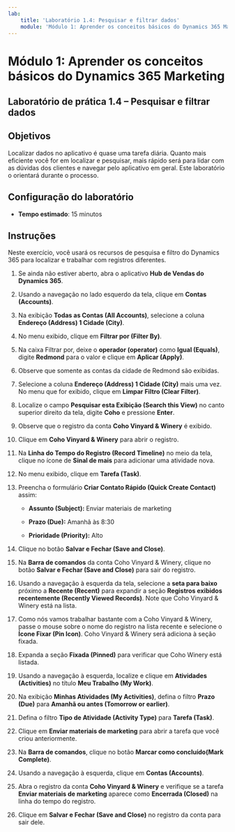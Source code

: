 ```yaml
---
lab:
    title: 'Laboratório 1.4: Pesquisar e filtrar dados'
    module: 'Módulo 1: Aprender os conceitos básicos do Dynamics 365 Marketing'
---
```


Módulo 1: Aprender os conceitos básicos do Dynamics 365 Marketing
========================

## Laboratório de prática 1.4 – Pesquisar e filtrar dados

## Objetivos

Localizar dados no aplicativo é quase uma tarefa diária. Quanto mais eficiente você for em localizar e pesquisar, mais rápido será para lidar com as dúvidas dos clientes e navegar pelo aplicativo em geral.  Este laboratório o orientará durante o processo.

## Configuração do laboratório

  - **Tempo estimado**: 15 minutos

## Instruções

Neste exercício, você usará os recursos de pesquisa e filtro do Dynamics 365 para localizar e trabalhar com registros diferentes. 

1. Se ainda não estiver aberto, abra o aplicativo **Hub de Vendas do Dynamics 365**. 

2. Usando a navegação no lado esquerdo da tela, clique em **Contas (Accounts)**. 

3. Na exibição **Todas as Contas (All Accounts)**, selecione a coluna **Endereço (Address) 1 Cidade (City)**. 

4. No menu exibido, clique em **Filtrar por (Filter By)**.

5. Na caixa Filtrar por, deixe o **operador (operator)** como **Igual (Equals)**, digite **Redmond** para o valor e clique em **Aplicar (Apply)**.

6. Observe que somente as contas da cidade de Redmond são exibidas. 

7. Selecione a coluna **Endereço (Address) 1 Cidade (City)** mais uma vez. No menu que for exibido, clique em **Limpar Filtro (Clear Filter)**. 

8. Localize o campo **Pesquisar esta Exibição (Search this View)** no canto superior direito da tela, digite **Coho** e pressione **Enter**.

9. Observe que o registro da conta **Coho Vinyard & Winery** é exibido. 

10. Clique em **Coho Vinyard & Winery** para abrir o registro. 

11. Na **Linha do Tempo do Registro (Record Timeline)** no meio da tela, clique no ícone de **Sinal de mais** para adicionar uma atividade nova. 

12. No menu exibido, clique em **Tarefa (Task)**.

13. Preencha o formulário **Criar Contato Rápido (Quick Create Contact)** assim:

	- **Assunto (Subject):** Enviar materiais de marketing

	- **Prazo (Due):** Amanhã às 8:30

	- **Prioridade (Priority):** Alto

14. Clique no botão **Salvar e Fechar (Save and Close)**.

15. Na **Barra de comandos** da conta Coho Vinyard & Winery, clique no botão **Salvar e Fechar (Save and Close)** para sair do registro. 

16. Usando a navegação à esquerda da tela, selecione a **seta para baixo** próximo a **Recente (Recent)** para expandir a seção **Registros exibidos recentemente (Recently Viewed Records)**. Note que Coho Vinyard & Winery está na lista. 

17. Como nós vamos trabalhar bastante com a Coho Vinyard & Winery, passe o mouse sobre o nome do registro na lista recente e selecione o **Ícone Fixar (Pin Icon)**. Coho Vinyard & Winery será adiciona à seção fixada. 

18. Expanda a seção **Fixada (Pinned)** para verificar que Coho Winery está listada. 

19. Usando a navegação à esquerda, localize e clique em **Atividades (Activities)** no título **Meu Trabalho (My Work)**.

20. Na exibição **Minhas Atividades (My Activities)**, defina o filtro **Prazo (Due)** para **Amanhã ou antes (Tomorrow or earlier)**.

21. Defina o filtro **Tipo de Atividade (Activity Type)** para **Tarefa (Task)**.

22. Clique em **Enviar materiais de marketing** para abrir a tarefa que você criou anteriormente. 

23. Na **Barra de comandos**, clique no botão **Marcar como concluído(Mark Complete)**. 

24. Usando a navegação à esquerda, clique em **Contas (Accounts)**.

25. Abra o registro da conta **Coho Vinyard & Winery** e verifique se a tarefa **Enviar materiais de marketing** aparece como **Encerrada (Closed)** na linha do tempo do registro. 

26. Clique em **Salvar e Fechar (Save and Close)** no registro da conta para sair dele. 
